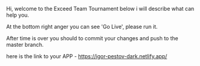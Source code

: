 Hi, welcome to the Exceed Team Tournament below i will describe what can help you.

At the bottom right anger you can see 'Go Live', please run it.

After time is over you should to commit your changes and push to the master branch.

here is the link to your APP - https://igor-pestov-dark.netlify.app/